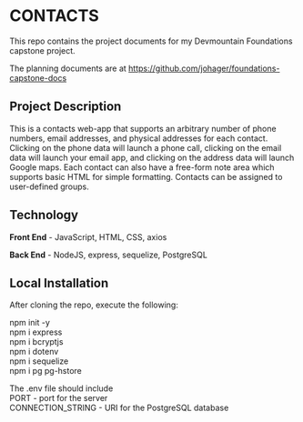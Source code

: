 # CONTACTS

This repo contains the project documents for my Devmountain Foundations capstone project.

The planning documents are at https://github.com/johager/foundations-capstone-docs

## Project Description
This is a contacts web-app that supports an arbitrary number of phone numbers, email addresses, and physical addresses for each contact. Clicking on the phone data will launch a phone call, clicking on the email data will launch your email app, and clicking on the address data will launch Google maps. Each contact can also have a free-form note area which supports basic HTML for simple formatting. Contacts can be assigned to user-defined groups.

## Technology

__Front End__ - JavaScript, HTML, CSS, axios

__Back End__ - NodeJS, express, sequelize, PostgreSQL

## Local Installation

After cloning the repo, execute the following:

npm init -y  
npm i express  
npm i bcryptjs  
npm i dotenv  
npm i sequelize  
npm i pg pg-hstore  

The .env file should include  
PORT - port for the server  
CONNECTION_STRING - URI for the PostgreSQL database  